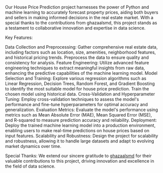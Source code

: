 Our House Price Prediction project harnesses the power of Python and machine learning to accurately forecast property prices, aiding both buyers and sellers in making informed decisions in the real estate market. With a special thanks to the contributions from ghazaalsmd, this project stands as a testament to collaborative innovation and expertise in data science.

Key Features:

Data Collection and Preprocessing: Gather comprehensive real estate data, including factors such as location, size, amenities, neighborhood features, and historical pricing trends. Preprocess the data to ensure quality and consistency for analysis.
Feature Engineering: Utilize advanced feature engineering techniques to extract meaningful insights from raw data, enhancing the predictive capabilities of the machine learning model.
Model Selection and Training: Explore various regression algorithms such as Linear Regression, Decision Trees, Random Forest, and Gradient Boosting to identify the most suitable model for house price prediction. Train the chosen model using historical data.
Cross-Validation and Hyperparameter Tuning: Employ cross-validation techniques to assess the model's performance and fine-tune hyperparameters for optimal accuracy and generalization.
Evaluation Metrics: Evaluate the model's performance using metrics such as Mean Absolute Error (MAE), Mean Squared Error (MSE), and R-squared to measure prediction accuracy and reliability.
Deployment: Deploy the trained machine learning model into a production environment, enabling users to make real-time predictions on house prices based on input features.
Scalability and Robustness: Design the project for scalability and robustness, allowing it to handle large datasets and adapt to evolving market dynamics over time.

Special Thanks: We extend our sincere gratitude to [ghazaalsmd](https://github.com/ghazaalsmd) for their valuable contributions to this project, driving innovation and excellence in the field of data science.
